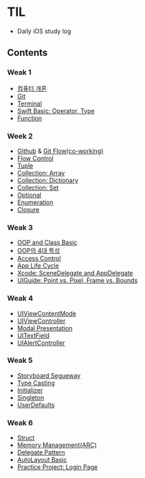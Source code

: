 # TIL

- Daily iOS study log

## Contents

### Weak 1

- [컴퓨터 개론]()
- [Git]()
- [Terminal]()
- [Swift Basic: Operator, Type]()
- [Function]()

### Week 2

- [Github]() & [Git Flow(co-working)]()
- [Flow Control]()
- [Tuple]()
- [Collection: Array]()
- [Collection: Dictionary]()
- [Collection: Set]()
- [Optional]()
- [Enumeration]()
- [Closure]()

### Weak 3

- [OOP and Class Basic]()
- [OOP의 4대 특성]()
- [Access Control]()
- [App Life Cycle](https://github.com/dukdamn/TIL/tree/master/swift/2019.11.21%20-%20App%20Life%20Cycled)
- [Xcode: SceneDelegate and AppDelegate]()
- [UIGuide: Point vs. Pixel, Frame vs. Bounds]()

### Weak 4

- [UIViewContentMode](https://github.com/dukdamn/TIL/tree/master/swift/2019.11.22%20-%20UIViewContentMode)
- [UIViewController](https://github.com/dukdamn/TIL/tree/master/swift/2019.11.25%20-%20UIViewController)
- [Modal Presentation]()
- [UITextField]()
- [UIAlertController]()

### Weak 5

- [Storyboard Segueway]()
- [Type Casting](https://github.com/dukdamn/TIL/tree/master/swift/2019.12.05%20-%20%ED%83%80%EC%9E%85%EC%BA%90%EC%8A%A4%ED%8C%85%2C%20%EC%83%9D%EC%84%B1%EC%9E%90)
- [Initializer](https://github.com/dukdamn/TIL/tree/master/swift/2019.12.05%20-%20%ED%83%80%EC%9E%85%EC%BA%90%EC%8A%A4%ED%8C%85%2C%20%EC%83%9D%EC%84%B1%EC%9E%90)
- [Singleton](https://github.com/dukdamn/TIL/tree/master/swift/2019.12.06%20-%20Userdafault%2Csingleton)
- [UserDefaults](https://github.com/dukdamn/TIL/tree/master/swift/2019.12.06%20-%20Userdafault%2Csingleton)

### Weak 6

- [Struct](https://github.com/dukdamn/TIL/tree/master/swift/2019.12.09%20-%20struct%2CARC)
- [Memory Management(ARC)]()
- [Delegate Pattern](https://github.com/dukdamn/TIL/blob/master/swift/2019.12.10%20-%20delegate/README.md)
- [AutoLayout Basic](https://github.com/dukdamn/TIL/blob/master/swift/2019.12.12%20-%20AutoLayout/READMD.md)
- [Practice Project: Login Page]()

